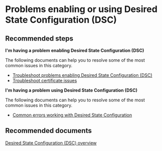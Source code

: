 <properties
    pageTitle="Problems enabling or using Desired State Configuration (DSC)"
    description="Problems enabling or using Desired State Configuration (DSC)"
    service="microsoft.automation"
    resource="automationaccounts"
    authors="csand-msft"
    displayOrder="107"
    selfHelpType="resource"
    productPesIds=""
    supportTopicIds=""
    resourceTags=""
    cloudEnvironments="public"
	articleId="8eabb032-746c-412b-b378-ef5cd69c4dad"
	ownershipId="Compute_Automation"
/>

# Problems enabling or using Desired State Configuration (DSC)

## **Recommended steps**

**I'm having a problem enabling Desired State Configuration (DSC)**

The following documents can help you to resolve some of the most common issues in this category.

  * [Troubleshoot problems enabling Desired State Configuration (DSC)](https://docs.microsoft.com/azure/automation/automation-dsc-onboarding#troubleshooting-azure-virtual-machine-onboarding)
  * [Troubleshoot certificate issues](https://docs.microsoft.com/azure/automation/automation-dsc-onboarding#certificate-expiration-and-reregistration)

**I'm having a problem using Desired State Configuration (DSC)**

The following documents can help you to resolve some of the most common issues in this category.

  * [Common errors working with Desired State Configuration](https://docs.microsoft.com/azure/automation/troubleshoot/desired-state-configuration#common-errors-when-working-with-desired-state-configuration-dsc)


## **Recommended documents**
[Desired State Configuration (DSC) overview](https://docs.microsoft.com/azure/automation/automation-dsc-overview)

